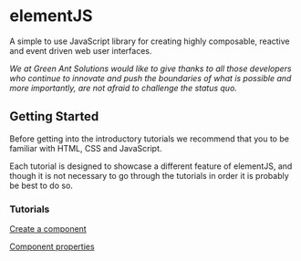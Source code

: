 # elementJS
A simple to use JavaScript library for creating highly composable, reactive and event driven web user interfaces.

*We at Green Ant Solutions would like to give thanks to all those developers who continue to innovate and push the boundaries of what is possible and more importantly, are not afraid to challenge the status quo.*

## Getting Started
Before getting into the introductory tutorials we recommend that you to be familiar with HTML, CSS and JavaScript.

Each tutorial is designed to showcase a different feature of elementJS, and though it is not necessary to go through the tutorials in order it is probably be best to do so.

### Tutorials

[Create a component](https://codepen.io/yohanmoore/pen/NWJGNyP/5571e14cccfc97911f0b6033c26a89e2)

[Component properties](https://codepen.io/yohanmoore/pen/mdorOVr/e3c9318feb8938a690e916dac381c58e)

